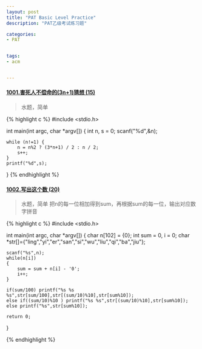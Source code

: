 ```yaml
---
layout: post
title: "PAT Basic Level Practice"
description: "PAT乙级考试练习题"

categories:
- PAT


tags:
- acm 


---
```


#### [1001.害死人不偿命的(3n+1)猜想 (15)][1001]
[1001]:http://www.patest.cn/contests/pat-b-practise/1001

> 
> 水题，简单
> 

{% highlight c %}
#include <stdio.h>

int main(int argc, char *argv[]) 
{
    int n, s = 0;
    scanf("%d",&n);

    while (n!=1) {
        n = n%2 ? (3*n+1) / 2 : n / 2;
        s++;
    }
    printf("%d",s);
}
{% endhighlight %}


#### [1002.写出这个数 (20)][1002]
[1002]:http://www.patest.cn/contests/pat-b-practise/1002

>
> 水题，简单
> 把n的每一位相加得到sum，再根据sum的每一位，输出对应数字拼音
> 
{% highlight c %}
#include <stdio.h>

int main(int argc, char *argv[]) 
{
    char n[102] = {0};
    int sum = 0, i = 0;
    char *str[]={"ling","yi","er","san","si","wu","liu","qi","ba","jiu"};
    
    scanf("%s",n);
    while(n[i])
    {
        sum = sum + n[i] - '0';
        i++;
    }   
    
    if(sum/100) printf("%s %s %s",str[sum/100],str[(sum/10)%10],str[sum%10]);
    else if((sum/10)%10 ) printf("%s %s",str[(sum/10)%10],str[sum%10]);
    else printf("%s",str[sum%10]);     
           
    return 0;
}

{% endhighlight %}
